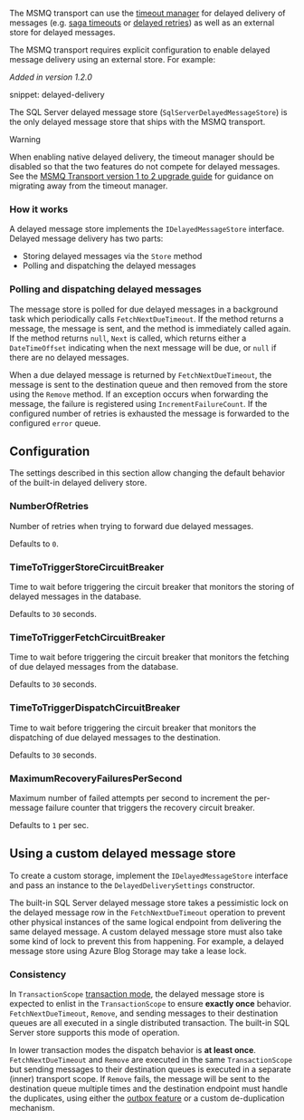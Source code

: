 The MSMQ transport can use the [timeout manager](/nservicebus/messaging/timeout-manager.md) for delayed delivery of messages (e.g. [saga timeouts](/nservicebus/sagas/timeouts.md) or [delayed retries](/nservicebus/recoverability/configure-delayed-retries.md)) as well as an external store for delayed messages.

The MSMQ transport requires explicit configuration to enable delayed message delivery using an external store. For example:

_Added in version 1.2.0_

snippet: delayed-delivery

The SQL Server delayed message store (`SqlServerDelayedMessageStore`) is the only delayed message store that ships with the MSMQ transport.

> [!WARNING]
> When enabling native delayed delivery, the timeout manager should be disabled so that the two features do not compete for delayed messages. See the [MSMQ Transport version 1 to 2 upgrade guide](/transports/upgrades/msmq-1to2.md) for guidance on migrating away from the timeout manager.

### How it works

A delayed message store implements the `IDelayedMessageStore` interface. Delayed message delivery has two parts:

- Storing delayed messages via the `Store` method
- Polling and dispatching the delayed messages

### Polling and dispatching delayed messages

The message store is polled for due delayed messages in a background task which periodically calls `FetchNextDueTimeout`. If the method returns a message, the message is sent, and the method is immediately called again. If the method returns `null`, `Next` is called, which returns either a `DateTimeOffset` indicating when the next message will be due, or `null` if there are no delayed messages.

When a due delayed message is returned by `FetchNextDueTimeout`, the message is sent to the destination queue and then removed from the store using the `Remove` method. If an exception occurs when forwarding the message, the failure is registered using `IncrementFailureCount`. If the configured number of retries is exhausted the message is forwarded to the configured `error` queue.

## Configuration

The settings described in this section allow changing the default behavior of the built-in delayed delivery store.

### NumberOfRetries

Number of retries when trying to forward due delayed messages.

Defaults to `0`.

### TimeToTriggerStoreCircuitBreaker

Time to wait before triggering the circuit breaker that monitors the storing of delayed messages in the database.

Defaults to `30` seconds.

### TimeToTriggerFetchCircuitBreaker

Time to wait before triggering the circuit breaker that monitors the fetching of due delayed messages from the database.

Defaults to `30` seconds.

### TimeToTriggerDispatchCircuitBreaker

Time to wait before triggering the circuit breaker that monitors the dispatching of due delayed messages to the destination.

Defaults to `30` seconds.

### MaximumRecoveryFailuresPerSecond

Maximum number of failed attempts per second to increment the per-message failure counter that triggers the recovery circuit breaker.

Defaults to `1` per sec.

## Using a custom delayed message store

To create a custom storage, implement the `IDelayedMessageStore` interface and pass an instance to the `DelayedDeliverySettings` constructor.

The built-in SQL Server delayed message store takes a pessimistic lock on the delayed message row in the `FetchNextDueTimeout` operation to prevent other physical instances of the same logical endpoint from delivering the same delayed message. A custom delayed message store must also take some kind of lock to prevent this from happening. For example, a delayed message store using Azure Blog Storage may take a lease lock.

### Consistency

In `TransactionScope` [transaction mode](/transports/transactions.md), the delayed message store is expected to enlist in the `TransactionScope` to ensure **exactly once** behavior. `FetchNextDueTimeout`, `Remove`, and sending messages to their destination queues are all executed in a single distributed transaction. The built-in SQL Server store supports this mode of operation.

In lower transaction modes the dispatch behavior is **at least once**. `FetchNextDueTimeout` and `Remove` are executed in the same `TransactionScope` but sending messages to their destination queues is executed in a separate (inner) transport scope. If `Remove` fails, the message will be sent to the destination queue multiple times and the destination endpoint must handle the duplicates, using either the [outbox feature](/nservicebus/outbox/) or a custom de-duplication mechanism.
